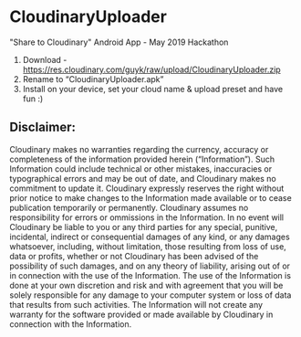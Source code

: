# CloudinaryUploader
"Share to Cloudinary" Android App - May 2019 Hackathon


1. Download - https://res.cloudinary.com/guyk/raw/upload/CloudinaryUploader.zip
2. Rename to “CloudinaryUploader.apk”
3. Install on your device, set your cloud name & upload preset and have fun :)

## Disclaimer:
Cloudinary makes no warranties regarding the currency, accuracy or completeness of the information provided herein (“Information”). Such Information could include technical or other mistakes, inaccuracies or typographical errors and may be out of date, and Cloudinary makes no commitment to update it. 
Cloudinary expressly reserves the right without prior notice to make changes to the Information made available or to cease publication temporarily or permanently. 
Cloudinary assumes no responsibility for errors or ommissions in the Information.
In no event will Cloudinary be liable to you or any third parties for any special, punitive, incidental, indirect or consequential damages of any kind, or any damages whatsoever, including, without limitation, those resulting from loss of use, data or profits, whether or not Cloudinary has been advised of the possibility of such damages, and on any theory of liability, arising out of or in connection with the use of the Information.
The use of the Information is done at your own discretion and risk and with agreement that you will be solely responsible for any damage to your computer system or loss of data that results from such activities. The Information will not create any warranty for the software provided or made available by Cloudinary in connection with the Information.
